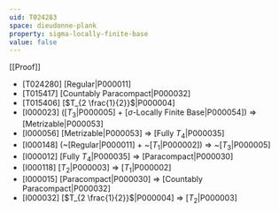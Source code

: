 ```yaml
---
uid: T024283
space: dieudonne-plank
property: sigma-locally-finite-base
value: false
---
```

[[Proof]]

* [T024280] [Regular|P000011]
* [T015417] [Countably Paracompact|P000032]
* [T015406] [$T_{2 \frac{1}{2}}$|P000004]
* [I000023] ([$T_3$|P000005] + [$\sigma$-Locally Finite Base|P000054]) => [Metrizable|P000053]
* [I000056] [Metrizable|P000053] => [Fully $T_4$|P000035]
* [I000148] (~[Regular|P000011] + ~[$T_1$|P000002]) => ~[$T_3$|P000005]
* [I000012] [Fully $T_4$|P000035] => [Paracompact|P000030]
* [I000118] [$T_2$|P000003] => [$T_1$|P000002]
* [I000015] [Paracompact|P000030] => [Countably Paracompact|P000032]
* [I000032] [$T_{2 \frac{1}{2}}$|P000004] => [$T_2$|P000003]

